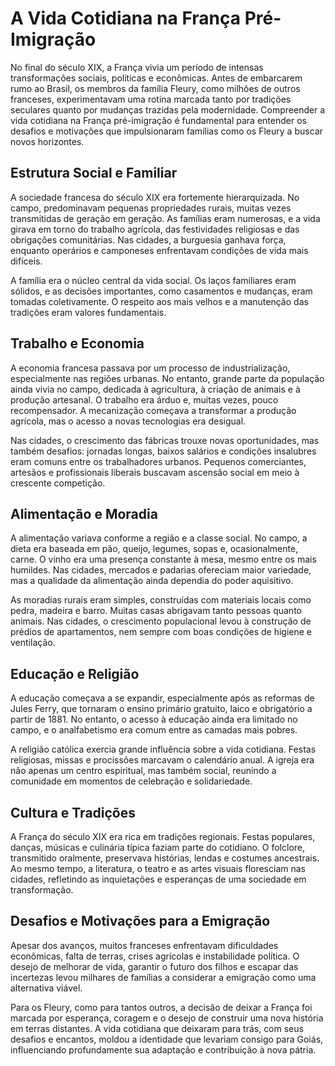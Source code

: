 # A Vida Cotidiana na França Pré-Imigração

No final do século XIX, a França vivia um período de intensas transformações sociais, políticas e econômicas. Antes de embarcarem rumo ao Brasil, os membros da família Fleury, como milhões de outros franceses, experimentavam uma rotina marcada tanto por tradições seculares quanto por mudanças trazidas pela modernidade. Compreender a vida cotidiana na França pré-imigração é fundamental para entender os desafios e motivações que impulsionaram famílias como os Fleury a buscar novos horizontes.

## Estrutura Social e Familiar

A sociedade francesa do século XIX era fortemente hierarquizada. No campo, predominavam pequenas propriedades rurais, muitas vezes transmitidas de geração em geração. As famílias eram numerosas, e a vida girava em torno do trabalho agrícola, das festividades religiosas e das obrigações comunitárias. Nas cidades, a burguesia ganhava força, enquanto operários e camponeses enfrentavam condições de vida mais difíceis.

A família era o núcleo central da vida social. Os laços familiares eram sólidos, e as decisões importantes, como casamentos e mudanças, eram tomadas coletivamente. O respeito aos mais velhos e a manutenção das tradições eram valores fundamentais.

## Trabalho e Economia

A economia francesa passava por um processo de industrialização, especialmente nas regiões urbanas. No entanto, grande parte da população ainda vivia no campo, dedicada à agricultura, à criação de animais e à produção artesanal. O trabalho era árduo e, muitas vezes, pouco recompensador. A mecanização começava a transformar a produção agrícola, mas o acesso a novas tecnologias era desigual.

Nas cidades, o crescimento das fábricas trouxe novas oportunidades, mas também desafios: jornadas longas, baixos salários e condições insalubres eram comuns entre os trabalhadores urbanos. Pequenos comerciantes, artesãos e profissionais liberais buscavam ascensão social em meio à crescente competição.

## Alimentação e Moradia

A alimentação variava conforme a região e a classe social. No campo, a dieta era baseada em pão, queijo, legumes, sopas e, ocasionalmente, carne. O vinho era uma presença constante à mesa, mesmo entre os mais humildes. Nas cidades, mercados e padarias ofereciam maior variedade, mas a qualidade da alimentação ainda dependia do poder aquisitivo.

As moradias rurais eram simples, construídas com materiais locais como pedra, madeira e barro. Muitas casas abrigavam tanto pessoas quanto animais. Nas cidades, o crescimento populacional levou à construção de prédios de apartamentos, nem sempre com boas condições de higiene e ventilação.

## Educação e Religião

A educação começava a se expandir, especialmente após as reformas de Jules Ferry, que tornaram o ensino primário gratuito, laico e obrigatório a partir de 1881. No entanto, o acesso à educação ainda era limitado no campo, e o analfabetismo era comum entre as camadas mais pobres.

A religião católica exercia grande influência sobre a vida cotidiana. Festas religiosas, missas e procissões marcavam o calendário anual. A igreja era não apenas um centro espiritual, mas também social, reunindo a comunidade em momentos de celebração e solidariedade.

## Cultura e Tradições

A França do século XIX era rica em tradições regionais. Festas populares, danças, músicas e culinária típica faziam parte do cotidiano. O folclore, transmitido oralmente, preservava histórias, lendas e costumes ancestrais. Ao mesmo tempo, a literatura, o teatro e as artes visuais floresciam nas cidades, refletindo as inquietações e esperanças de uma sociedade em transformação.

## Desafios e Motivações para a Emigração

Apesar dos avanços, muitos franceses enfrentavam dificuldades econômicas, falta de terras, crises agrícolas e instabilidade política. O desejo de melhorar de vida, garantir o futuro dos filhos e escapar das incertezas levou milhares de famílias a considerar a emigração como uma alternativa viável.

Para os Fleury, como para tantos outros, a decisão de deixar a França foi marcada por esperança, coragem e o desejo de construir uma nova história em terras distantes. A vida cotidiana que deixaram para trás, com seus desafios e encantos, moldou a identidade que levariam consigo para Goiás, influenciando profundamente sua adaptação e contribuição à nova pátria.